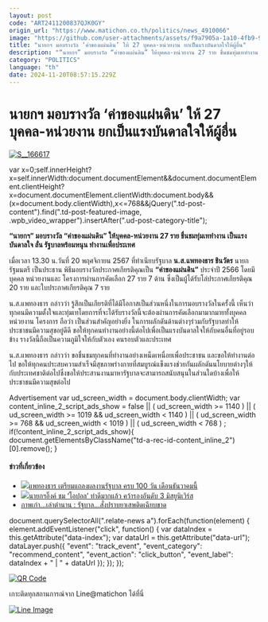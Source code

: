 ```yaml
---
layout: post
code: "ART2411200837QJK0GY"
origin_url: "https://www.matichon.co.th/politics/news_4910066"
image: "https://github.com/user-attachments/assets/f9a7905a-1a10-4fb9-9813-b3aa3ae9f74c"
title: "นายกฯ มอบรางวัล ‘ค่าของแผ่นดิน’ ให้ 27 บุคคล-หน่วยงาน ยกเป็นแรงบันดาลใจให้ผู้อื่น"
description: "“นายกฯ” มอบรางวัล “ค่าของแผ่นดิน” ให้บุคคล-หน่วยงาน 27 ราย ชื่นชมทุ่มเททำงาน เป็นแรงบันดาลใจ ลั่น รัฐบาลพร้อมหนุน ทำงานเพื่อประเทศ"
category: "POLITICS"
language: "th"
date: 2024-11-20T08:57:15.229Z
---
```


# นายกฯ มอบรางวัล ‘ค่าของแผ่นดิน’ ให้ 27 บุคคล-หน่วยงาน ยกเป็นแรงบันดาลใจให้ผู้อื่น

[![](https://www.matichon.co.th/wp-content/uploads/2024/11/S__166617.jpg "S__166617")](https://www.matichon.co.th/wp-content/uploads/2024/11/S__166617.jpg)

var x=0;self.innerHeight?x=self.innerWidth:document.documentElement&&document.documentElement.clientHeight?x=document.documentElement.clientWidth:document.body&&(x=document.body.clientWidth),x<=768&&jQuery(".td-post-content").find(".td-post-featured-image, .wpb\_video\_wrapper").insertAfter(".ud-post-category-title");

**“นายกฯ” มอบรางวัล “ค่าของแผ่นดิน” ให้บุคคล-หน่วยงาน 27 ราย ชื่นชมทุ่มเททำงาน เป็นแรงบันดาลใจ ลั่น รัฐบาลพร้อมหนุน ทำงานเพื่อประเทศ**

เมื่อเวลา 13.30 น.วันที่ 20 พฤศจิกายน 2567 ที่ทำเนียบรัฐบาล **น.ส.แพทองธาร ชินวัตร** นายกรัฐมนตรี เป็นประธาน พิธีมอบรางวัลประกาศเกียรติคุณเป็น **“ค่าของแผ่นดิน”** ประจำปี 2566 โดยมีบุคคล หน่วยงานและ โครงการผ่านการคัดเลือก 27 ราย 7 ด้าน ซึ่งเป็นผู้ได้รับโล่ประกาศเกียรติคุณ 20 ราย และใบประกาศเกียรติคุณ 7 ราย

น.ส.แพทองธาร กล่าวว่า รู้สึกเป็นเกียรติที่ได้มีโอกาสเป็นส่วนหนึ่งในการมอบรางวัลในครั้งนี้ เห็นว่าทุกคนมีความตั้งใจและทุ่มเทโดยการที่จะได้รับรางวัลนี้จะต้องผ่านการคัดเลือกมามากมายทั้งบุคคล หน่วยงาน โครงการ ถือว่า เป็นส่วนสำคัญอย่างยิ่ง ในการผลักดันด้านต่างๆร่วมกับรัฐบาลทำให้ประชาชนมีความสุขอยู่ดีดี ขอให้ทุกคนทำงานอย่างนี้ต่อไปเพื่อเป็นแรงบันดาลใจให้กับคนอื่นที่อยู่รอบข้าง รางวัลนี้ถือเป็นความภูมิใจให้กับตัวเอง คนรอบตัวและประเทศ

น.ส.แพทองธาร กล่าวว่า ขอชื่นชมทุกคนที่ทำงานอย่างเหน็ดเหนื่อยเพื่อประชาชน และขอให้ทำงานต่อไป ขอให้ทุกคนประสบความสำเร็จมีสุขภาพร่างกายที่สมบูรณ์แข็งแรงช่วยกันผลักดันนโยบายต่างๆให้กับประเทศชาติต่อไปซึ่งขอให้ประสานงานมาหารัฐบาลจะสามารถสนับสนุนในส่วนใดบ้างเพื่อให้ประชาชนมีความสุขต่อไป

Advertisement var ud\_screen\_width = document.body.clientWidth; var content\_inline\_2\_script\_ads\_show = false || ( ud\_screen\_width >= 1140 ) || ( ud\_screen\_width >= 1019 && ud\_screen\_width < 1140 ) || ( ud\_screen\_width >= 768 && ud\_screen\_width < 1019 ) || ( ud\_screen\_width < 768 ) ; if(!content\_inline\_2\_script\_ads\_show){ document.getElementsByClassName("td-a-rec-id-content\_inline\_2")\[0\].remove(); }

#### ข่าวที่เกี่ยวข้อง

*   [![](https://www.matichon.co.th/wp-content/uploads/2024/11/แพทองธาร19-01.jpg)แพทองธาร เตรียมแถลงผลงานรัฐบาล ครบ 100 วัน เดือนธันวาคมนี้](https://www.matichon.co.th/politics/news_4906535)
*   [![](https://www.matichon.co.th/wp-content/uploads/2024/11/timedee1.jpg)นายกฯอิ๊งค์ ชม ‘โอปอล’ ทำดีมากแล้ว คว้ารองอันดับ 3 มิสยูนิเวิร์ส](https://www.matichon.co.th/politics/news_4906431)
*   [ภาพเก่า…เล่าตำนาน : รัฐบาล…สั่งปราบยาเสพติดเฉียบขาด](https://www.matichon.co.th/article/news_4901847)

document.querySelectorAll(".relate-news a").forEach(function(element) { element.addEventListener("click", function() { var dataIndex = this.getAttribute("data-index"); var dataUrl = this.getAttribute("data-url"); dataLayer.push({ "event": "track\_event", "event\_category": "recommend\_content", "event\_action": "click\_button", "event\_label": dataIndex + " | " + dataUrl }); }); });

[![QR Code](https://www.matichon.co.th/wp-content/uploads/2023/07/wob1371z.jpg)](https://lin.ee/ht0nDxX)

เกาะติดทุกสถานการณ์จาก Line@matichon ได้ที่นี่

[![Line Image](https://www.matichon.co.th/wp-content/uploads/2023/07/th.png)](https://lin.ee/ht0nDxX)